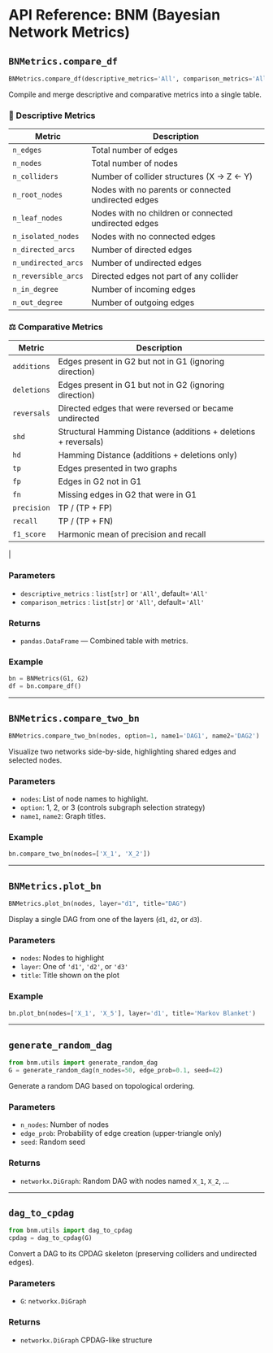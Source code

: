 # API Reference: BNM (Bayesian Network Metrics)

## `BNMetrics.compare_df`

```python
BNMetrics.compare_df(descriptive_metrics='All', comparison_metrics='All')
```

Compile and merge descriptive and comparative metrics into a single table.

### 🔢 Descriptive Metrics

| Metric | Description
|----------------------------------|--------------------------------------|
| `n_edges`              | Total number of edges|
| `n_nodes`              | Total number of nodes|
| `n_colliders`          | Number of collider structures (X → Z ← Y)|
| `n_root_nodes`         | Nodes with no parents or connected undirected edges|
| `n_leaf_nodes`         | Nodes with no children or connected undirected edges|
| `n_isolated_nodes`     | Nodes with no connected edges|
| `n_directed_arcs`      | Number of directed edges|
| `n_undirected_arcs`    | Number of undirected edges|
| `n_reversible_arcs`    | Directed edges not part of any collider|
| `n_in_degree`          | Number of incoming edges|
| `n_out_degree`         | Number of outgoing edges|
### ⚖️ Comparative Metrics

| Metric         | Description|
|----------------|------------|
| `additions`    | Edges present in G2 but not in G1 (ignoring direction)|
| `deletions`    | Edges present in G1 but not in G2 (ignoring direction)|
| `reversals`    | Directed edges that were reversed or became undirected|
| `shd`          | Structural Hamming Distance (additions + deletions + reversals)|
| `hd`           | Hamming Distance (additions + deletions only)|
| `tp`           | Edges presented in two graphs|
| `fp`           | Edges in G2 not in G1|
| `fn`           | Missing edges in G2 that were in G1|
| `precision`    | TP / (TP + FP)|
| `recall`       | TP / (TP + FN)|
| `f1_score`     | Harmonic mean of precision and recall
|

### Parameters

- `descriptive_metrics` : `list[str]` or `'All'`, default=`'All'`
- `comparison_metrics` : `list[str]` or `'All'`, default=`'All'`

### Returns

- `pandas.DataFrame` — Combined table with metrics.

### Example

```python
bn = BNMetrics(G1, G2)
df = bn.compare_df()
```

---

## `BNMetrics.compare_two_bn`

```python
BNMetrics.compare_two_bn(nodes, option=1, name1='DAG1', name2='DAG2')
```

Visualize two networks side-by-side, highlighting shared edges and selected nodes.

### Parameters
- `nodes`: List of node names to highlight.
- `option`: 1, 2, or 3 (controls subgraph selection strategy)
- `name1`, `name2`: Graph titles.

### Example
```python
bn.compare_two_bn(nodes=['X_1', 'X_2'])
```

---

## `BNMetrics.plot_bn`

```python
BNMetrics.plot_bn(nodes, layer="d1", title="DAG")
```

Display a single DAG from one of the layers (`d1`, `d2`, or `d3`).

### Parameters
- `nodes`: Nodes to highlight
- `layer`: One of `'d1'`, `'d2'`, or `'d3'`
- `title`: Title shown on the plot

### Example
```python
bn.plot_bn(nodes=['X_1', 'X_5'], layer='d1', title='Markov Blanket')
```

---

## `generate_random_dag`

```python
from bnm.utils import generate_random_dag
G = generate_random_dag(n_nodes=50, edge_prob=0.1, seed=42)
```

Generate a random DAG based on topological ordering.

### Parameters
- `n_nodes`: Number of nodes
- `edge_prob`: Probability of edge creation (upper-triangle only)
- `seed`: Random seed

### Returns
- `networkx.DiGraph`: Random DAG with nodes named `X_1`, `X_2`, ...

---

## `dag_to_cpdag`

```python
from bnm.utils import dag_to_cpdag
cpdag = dag_to_cpdag(G)
```

Convert a DAG to its CPDAG skeleton (preserving colliders and undirected edges).

### Parameters
- `G`: `networkx.DiGraph`

### Returns
- `networkx.DiGraph` CPDAG-like structure
